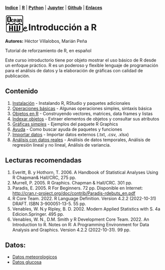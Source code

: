 <p align="left">
<strong><a href="../Indice.md">Indice</a></strong>
|
<strong><a href="../Intro-a-R/R.md">R</a></strong>
|
<strong><a href="../Intro-a-Python/Python.md">Python</a></strong>
|
<strong><a href="../Intro-a-Jupyter/Jupyter.md">Jupyter</a></strong>
|
<strong><a href="../Intro-a-github/Github.md">Github</a></strong>
|
<strong><a href="../enlaces.md">Enlaces</a></strong>
</p>

<img     style="float: left;" src="OHWe.png" width=15% height=15%>

# Introducción a R

**Autores:** Héctor Villalobos, Marián Peña

Tutorial de reforzamiento de R, en español

Este curso introductorio tiene por objeto mostrar el uso básico de R desde un enfoque práctico. R es un poderoso y flexible lenguaje de programación para el análisis de datos y la elaboración de gráficas con calidad de publicación.


## Contenido

1. [Instalación](01-Instalacion.md) - Instalando R, RStudio y paquetes adicionales
2. [Operaciones básicas](02-Operaciones_simples.md) - Algunas operaciones simples, sintaxis básica
3. [Objetos en R](03-Objetos.md) - Construyendo vectores, matrices, data frames y listas
4. [Indexar objetos](04-Indexar_atributos.md) - Extraer elementos de objetos y consultar sus atributos 
5. [Gráficas simples](05-Graficas.md) - Ejemplos del paquete R Graphics 
6. [Ayuda](06-Ayuda.md) - Como buscar ayuda de paquetes y funciones
7. [Importar datos](07-ImportarDatos.md) - Importar datos externos (.txt, .csv, .xlsx)  
8. [Análisis con datos reales](08-Analisis.md) - Análisis de datos temporales, Análisis de regresión lineal y no lineal, Análisis de variancia.


## Lecturas recomendadas

1. Everitt, B. y Hothorn, T. 2006. A Handbook of Statistical Analyses Using R Chapman& Hall/CRC, 275 pp.
2. Murrell, P. 2005. R Graphics. Chapman & Hall/CRC. 301 pp.
3. Paradis, E. 2005. R For Beginners. 72 pp. Disponible en Internet: http://cran.r-project.org/doc/contrib/Paradis-rdebuts_en.pdf
4. R Core Team. 2022. R Language Definition. Version 4.2.2 (2022-10-31) DRAFT. ISBN 3-900051-13-5. 55 pp.
5. Venables, W. N.y Ripley, B. D. 2002. Modern Applied Statistics with S. 4a Edicion.Springer. 495 pp.
6. Venables, W. N., D.M. Smith y R Development Core Team. 2022. An Introduction to R. Notes on R: A Programming Environment for Data Analysis and Graphics. Version 4.2.2 (2022-10-31). 99 pp.


## Datos:
- [Datos meteorologicos](cibmeteo.txt)
- [Datos glucosa](exaov.txt)
  
